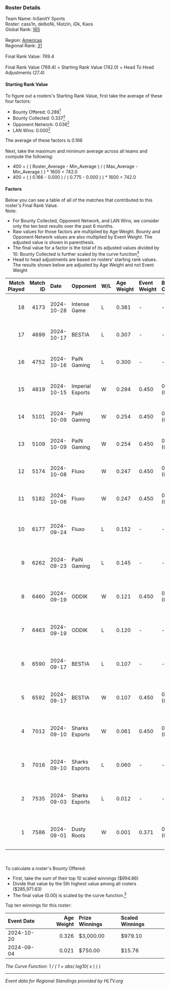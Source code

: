 ### Roster Details<br />
Team Name: InSanitY Sports<br />
Roster: cass1n, delboNi, f4stzin, iDk, Kaos<br />
Global Rank: [165](../../standings_global_2025_02_28.md)<br />
<br />
Region: [Americas]( ../../standings_americas_2025_02_28.md)<br />
Regional Rank: [31]( ../../standings_americas_2025_02_28.md)<br />
<br />
Final Rank Value:  769.4<br />
<br />
Final Rank Value (769.4) = Starting Rank Value (742.0) + Head To Head Adjustments (27.4)<br />

#### Starting Rank Value<br />
To figure out a rosters's Starting Rank Value, first take the average of these four factors:<br />
- Bounty Offered: 0.289[<sup>1</sup>](#table2)
- Bounty Collected: 0.337[<sup>2</sup>](#table1)
- Opponent Network: 0.036[<sup>2</sup>](#table1)
- LAN Wins: 0.000[<sup>2</sup>](#table1)

The average of these factors is 0.166<br />
<br />
Next, take the maximum and minimum average across all teams and compute the following:<br />
- 400 + ( ( Roster_Average - Min_Average ) / ( Max_Average - Min_Average ) ) * 1600 = 742.0
- 400 + ( ( 0.166 - 0.000 ) / ( 0.775 - 0.000 ) ) * 1600 = 742.0


#### Factors<br />
Below you can see a table of all of the matches that contributed to this roster's Final Rank Value.<br />
Note:<br />

- For Bounty Collected, Opponent Network, and LAN Wins, we consider only the ten best results over the past 6 months.
- Raw values for those factors are multiplied by Age Weight. Bounty and Opponent Network values are also multiplied by Event Weight. The adjusted value is shown in parenthesis.
- The final value for a factor is the total of its adjusted values divided by 10. Bounty Collected is further scaled by the curve function[<sup>3</sup>](#curveFunction)
- Head to head adjustments are based on rosters' starting rank values. The results shown below are adjusted by Age Weight and not Event Weight
<span id="table1"></span><br />


| Match Played | Match ID | Date       | Opponent         | W/L | Age Weight | Event Weight | Bounty Collected | Opponent Network | LAN Wins  | H2H Adj. | Roster                              |
| -: | -: | :- | :- | :- | :- | :- | :- | :- | :- | -: | :- |
|           18 |     4173 | 2024-10-28 | Intense Game     | L   | 0.381      | -            | -                | -                | -         |    -7.54 | cass1n, delboNi, f4stzin, iDk, Kaos |
|           17 |     4699 | 2024-10-17 | BESTIA           | L   | 0.307      | -            | -                | -                | -         |    -3.24 | cass1n, delboNi, f4stzin, iDk, shz  |
|           16 |     4752 | 2024-10-16 | PaiN Gaming      | L   | 0.300      | -            | -                | -                | -         |    -0.19 | cass1n, delboNi, f4stzin, iDk, shz  |
|           15 |     4819 | 2024-10-15 | Imperial Esports | W   | 0.294      | 0.450        | 0.084 (0.011)    | 0.554 (0.073)    | 0 (0.000) |     6.69 | cass1n, delboNi, f4stzin, iDk, shz  |
|           14 |     5101 | 2024-10-09 | PaiN Gaming      | W   | 0.254      | 0.450        | 0.327 (0.037)    | 0.433 (0.050)    | 0 (0.000) |     7.86 | cass1n, delboNi, f4stzin, iDk, shz  |
|           13 |     5109 | 2024-10-09 | PaiN Gaming      | W   | 0.254      | 0.450        | 0.327 (0.037)    | 0.433 (0.049)    | 0 (0.000) |     7.86 | cass1n, delboNi, f4stzin, iDk, shz  |
|           12 |     5174 | 2024-10-08 | Fluxo            | W   | 0.247      | 0.450        | 0.066 (0.007)    | 0.512 (0.057)    | 0 (0.000) |     6.29 | cass1n, delboNi, f4stzin, iDk, shz  |
|           11 |     5182 | 2024-10-08 | Fluxo            | W   | 0.247      | 0.450        | 0.066 (0.007)    | 0.512 (0.057)    | 0 (0.000) |     6.37 | cass1n, delboNi, f4stzin, iDk, shz  |
|           10 |     6177 | 2024-09-24 | Fluxo            | L   | 0.152      | -            | -                | -                | -         |    -0.94 | cass1n, f4stzin, iDk, pesadelo, shz |
|            9 |     6262 | 2024-09-23 | PaiN Gaming      | L   | 0.145      | -            | -                | -                | -         |    -0.06 | cass1n, f4stzin, iDk, pesadelo, shz |
|            8 |     6460 | 2024-09-19 | ODDIK            | W   | 0.121      | 0.450        | 0.034 (0.002)    | 0.579 (0.031)    | 0 (0.000) |     2.70 | cass1n, f4stzin, iDk, pesadelo, shz |
|            7 |     6463 | 2024-09-19 | ODDIK            | L   | 0.120      | -            | -                | -                | -         |    -1.11 | cass1n, f4stzin, iDk, pesadelo, shz |
|            6 |     6590 | 2024-09-17 | BESTIA           | L   | 0.107      | -            | -                | -                | -         |    -1.11 | cass1n, f4stzin, iDk, pesadelo, shz |
|            5 |     6592 | 2024-09-17 | BESTIA           | W   | 0.107      | 0.450        | 0.083 (0.004)    | 0.462 (0.022)    | 0 (0.000) |     2.28 | cass1n, f4stzin, iDk, pesadelo, shz |
|            4 |     7012 | 2024-09-10 | Sharks Esports   | W   | 0.061      | 0.450        | 0.065 (0.002)    | 0.726 (0.020)    | 0 (0.000) |     1.71 | cass1n, f4stzin, iDk, pesadelo, shz |
|            3 |     7016 | 2024-09-10 | Sharks Esports   | L   | 0.060      | -            | -                | -                | -         |    -0.20 | cass1n, f4stzin, iDk, pesadelo, shz |
|            2 |     7535 | 2024-09-03 | Sharks Esports   | L   | 0.012      | -            | -                | -                | -         |    -0.04 | cass1n, f4stzin, iDk, pesadelo, shz |
|            1 |     7586 | 2024-09-01 | Dusty Roots      | W   | 0.001      | 0.371        | 0.010 (0.000)    | 0.401 (0.000)    | 0 (0.000) |     0.02 | cass1n, f4stzin, iDk, pesadelo, shz |

<br />
<span id="table2"></span><br />
To calculate a roster's Bounty Offered:<br />

- First, take the sum of their top 10 scaled winnings ($994.86)
- Divide that value by the 5th highest value among all rosters ($285,971.63)
- The final value (0.00) is scaled by the curve function.[<sup>3</sup>](#curveFunction)

Top ten winnings for this roster:<br />

| Event Date | Age Weight | Prize Winnings | Scaled Winnings |
| :- | -: | :- | :- |
| 2024-10-20 |      0.326 | $3,000.00      | $979.10         |
| 2024-09-04 |      0.021 | $750.00        | $15.76          |


<span id="curveFunction"></span>_The Curve Function: 1 / ( 1 + abs( log10( x ) ) )_<br />

---
_Event data for Regional Standings provided by HLTV.org_<br />
